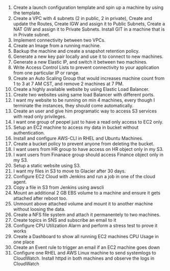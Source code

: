 1. Create a launch configuration template and spin up a machine by using the template.
2. Create a VPC with 4 subnets (2 in public, 2 in private), Create and update the Routes, Create IGW and assign it to Public Subnets, Create a NAT GW and assign it to Private Subnets.  Install GIT in a machine that is in Private subnet.
3. Implement connectivity between two VPCs.
4. Create an Image from a running machine.  
5. Backup the machine and create a snapshot retention policy.
6. Generate a new key pair locally and use it to connect to new machines.
7. Generate a new Elastic IP, and switch it between two machines.
8. Write Access Control Lists to prevent connectivity to your application from one particular IP or range.
9. Create an Auto Scaling Group that would increases machine count from 1 to 3 at 7 AM CST, and remove 2 machines at 7 PM.
10. Create a highly available website by using Elastic Load Balancer.
11. Create two websites using same load Balancer with different ports.
12. I want my website to be running on min 4 machines, every though I terminate the instances, they should come automatically.
13. Create an user and give him programatic way to access S3 services with read only privileges.
14. I want one group of peopel just to have a read only access to EC2 only.
15. Setup an EC2 machine to access my data in bucket without authentication.
16. Install and configure AWS-CLI in RHEL and Ubuntu Machines.
17. Create a bucket policy to prevent anyone from deleting the bucket.
18. I want users from HR group to have access on HR object only in my S3.
19. I want users from Finanace group should access Finance object only in my S3.
20. Setup a static website using S3.
21. I want my files in S3 to move to Glacier after 30 days.
22. Configure EC2 Cloud with Jenkins and run a job in one of the cloud agent.
23. Copy a file in S3 from Jenkins using awscli
24. Mount an additional 2 GB EBS volume to a machine and ensure it gets attached after reboot too.
25. Unmount above attached volume and mount it to another machine without loosing the data.
26. Create a NFS file system and attach it permanentely to two machines.
27. Create topics in SNS and subscribe an email to it
28. Configure CPU Utilization Alarm and perform a stress test to prove it works
29. Create a Dashboard to show all running EC2 machines CPU Usage in one place
30. Create an Event rule to trigger an email if an EC2 machine goes down
31. Configure one RHEL and AWS Linux machine to send systemlogs to CloudWatch.  Install httpd in both machines and observe the logs in CloudWatch

